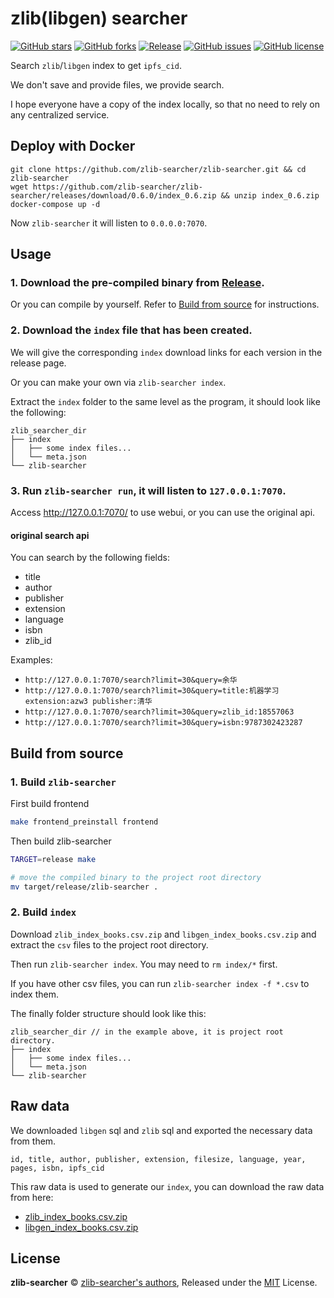 # zlib(libgen) searcher

[![GitHub stars](https://img.shields.io/github/stars/zlib-searcher/zlib-searcher)](https://github.com/zlib-searcher/zlib-searcher/stargazers)
[![GitHub forks](https://img.shields.io/github/forks/zlib-searcher/zlib-searcher)](https://github.com/zlib-searcher/zlib-searcher/network)
[![Release](https://img.shields.io/github/release/zlib-searcher/zlib-searcher)](https://github.com/zlib-searcher/zlib-searcher/releases)
[![GitHub issues](https://img.shields.io/github/issues/zlib-searcher/zlib-searcher)](https://github.com/zlib-searcher/zlib-searcher/issues)
[![GitHub license](https://img.shields.io/github/license/zlib-searcher/zlib-searcher)](https://github.com/zlib-searcher/zlib-searcher/blob/master/LICENSE)

Search `zlib`/`libgen` index to get `ipfs_cid`.

We don't save and provide files, we provide search.

I hope everyone have a copy of the index locally, so that no need to rely on any centralized service.

## Deploy with Docker

```
git clone https://github.com/zlib-searcher/zlib-searcher.git && cd zlib-searcher
wget https://github.com/zlib-searcher/zlib-searcher/releases/download/0.6.0/index_0.6.zip && unzip index_0.6.zip
docker-compose up -d
```

Now `zlib-searcher` it will listen to `0.0.0.0:7070`.


## Usage

### 1. Download the pre-compiled binary from [Release](https://github.com/zlib-searcher/zlib-searcher/releases).

Or you can compile by yourself. Refer to [Build from source](#build-from-source) for instructions.

### 2. Download the `index` file that has been created.

We will give the corresponding `index` download links for each version in the release page.

Or you can make your own via `zlib-searcher index`.

Extract the `index` folder to the same level as the program, it should look like the following:

```
zlib_searcher_dir
├── index
│   ├── some index files...
│   └── meta.json
└── zlib-searcher
```

### 3. Run `zlib-searcher run`, it will listen to `127.0.0.1:7070`.

Access http://127.0.0.1:7070/ to use webui, or you can use the original api.

#### original search api

You can search by the following fields:

- title
- author
- publisher
- extension
- language
- isbn
- zlib_id

Examples:

- `http://127.0.0.1:7070/search?limit=30&query=余华`
- `http://127.0.0.1:7070/search?limit=30&query=title:机器学习 extension:azw3 publisher:清华`
- `http://127.0.0.1:7070/search?limit=30&query=zlib_id:18557063`
- `http://127.0.0.1:7070/search?limit=30&query=isbn:9787302423287`

## Build from source

### 1. Build `zlib-searcher`

First build frontend

```bash
make frontend_preinstall frontend
```

Then build zlib-searcher

```bash
TARGET=release make

# move the compiled binary to the project root directory
mv target/release/zlib-searcher .
```

### 2. Build `index`

Download `zlib_index_books.csv.zip` and `libgen_index_books.csv.zip` and extract the `csv` files to the project root directory.

Then run `zlib-searcher index`. You may need to `rm index/*` first.

If you have other csv files, you can run `zlib-searcher index -f *.csv` to index them.

The finally folder structure should look like this:

```
zlib_searcher_dir // in the example above, it is project root directory.
├── index
│   ├── some index files...
│   └── meta.json
└── zlib-searcher
```

## Raw data

We downloaded `libgen` sql and `zlib` sql and exported the necessary data from them.

```
id, title, author, publisher, extension, filesize, language, year, pages, isbn, ipfs_cid
```

This raw data is used to generate our `index`, you can download the raw data from here:

- [zlib_index_books.csv.zip](https://github.com/zlib-searcher/zlib-searcher/releases/download/0.4.0/zlib_index_books.csv.zip)
- [libgen_index_books.csv.zip](https://github.com/zlib-searcher/zlib-searcher/releases/download/0.4.0/libgen_index_books.csv.zip)

## License

**zlib-searcher** © [zlib-searcher's authors](https://github.com/zlib-searcher/zlib-searcher/graphs/contributors), Released under the [MIT](./LICENSE) License.